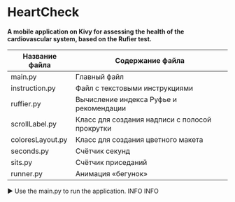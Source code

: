 # HeartCheck
**A mobile application on Kivy for assessing the health of the cardiovascular system, based on the Rufier test.**

Название файла   | Содержание файла
-----------------|-------------------
main.py          |Главный файл
instruction.py   |Файл с текстовыми инструкциями
ruffier.py       |Вычисление индекса Руфье и рекомендации
scrollLabel.py   |Класс для создания надписи с полосой прокрутки
coloresLayout.py |Класс для создания цветного макета
seconds.py       |Счётчик секунд
sits.py          |Счётчик приседаний
runner.py        |Анимация «бегунок»

:arrow_forward: Use the main.py to run the application.
INFO INFO